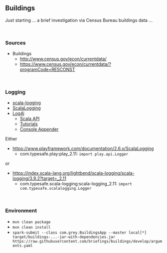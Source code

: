 ## Buildings

Just starting ... a brief investigation via Census Bureau buildings data  ...

<br>

### Sources

* Buildings
  * http://www.census.gov/econ/currentdata/
  * https://www.census.gov/econ/currentdata/?programCode=RESCONST

<br>

### Logging

* [scala-logging](https://index.scala-lang.org/lightbend/scala-logging/scala-logging/3.9.2?target=_2.11)
* [ScalaLogging](https://www.playframework.com/documentation/2.6.x/ScalaLogging)
* [Log4j](https://logging.apache.org/log4j/2.x/)
  * [Scala API](https://logging.apache.org/log4j/scala/)
  * [Tutorials](https://howtodoinjava.com/log4j/)
  * [Console Appender](https://howtodoinjava.com/log4j/log4j-console-appender-example/)

Either

* https://www.playframework.com/documentation/2.6.x/ScalaLogging
  * com.typesafe.play:play_2.11: `import play.api.Logger`

or

* https://index.scala-lang.org/lightbend/scala-logging/scala-logging/3.9.2?target=_2.11
  * com.typesafe.scala-logging:scala-logging_2.11: `import com.typesafe.scalalogging.Logger`

<br>

### Environment

* `mvn clean package`
* `mvn clean install`
* `spark-submit --class com.grey.BuildingsApp --master local[*] target/buildings-...-jar-with-dependencies.jar 
https://raw.githubusercontent.com/briefings/buildings/develop/arguments.yaml`
